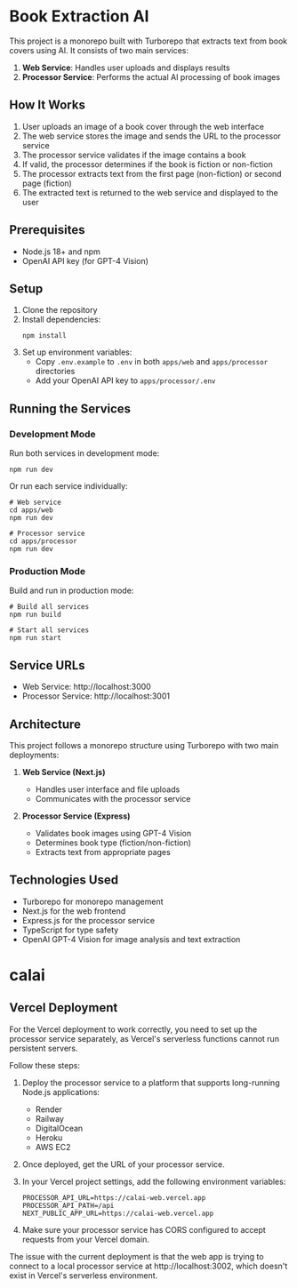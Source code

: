 # Book Extraction AI

This project is a monorepo built with Turborepo that extracts text from book covers using AI. It consists of two main services:

1. **Web Service**: Handles user uploads and displays results
2. **Processor Service**: Performs the actual AI processing of book images

## How It Works

1. User uploads an image of a book cover through the web interface
2. The web service stores the image and sends the URL to the processor service
3. The processor service validates if the image contains a book
4. If valid, the processor determines if the book is fiction or non-fiction
5. The processor extracts text from the first page (non-fiction) or second page (fiction)
6. The extracted text is returned to the web service and displayed to the user

## Prerequisites

- Node.js 18+ and npm
- OpenAI API key (for GPT-4 Vision)

## Setup

1. Clone the repository
2. Install dependencies:
   ```
   npm install
   ```
3. Set up environment variables:
   - Copy `.env.example` to `.env` in both `apps/web` and `apps/processor` directories
   - Add your OpenAI API key to `apps/processor/.env`

## Running the Services

### Development Mode

Run both services in development mode:

```
npm run dev
```

Or run each service individually:

```
# Web service
cd apps/web
npm run dev

# Processor service
cd apps/processor
npm run dev
```

### Production Mode

Build and run in production mode:

```
# Build all services
npm run build

# Start all services
npm run start
```

## Service URLs

- Web Service: http://localhost:3000
- Processor Service: http://localhost:3001

## Architecture

This project follows a monorepo structure using Turborepo with two main deployments:

1. **Web Service (Next.js)**
   - Handles user interface and file uploads
   - Communicates with the processor service

2. **Processor Service (Express)**
   - Validates book images using GPT-4 Vision
   - Determines book type (fiction/non-fiction)
   - Extracts text from appropriate pages

## Technologies Used

- Turborepo for monorepo management
- Next.js for the web frontend
- Express.js for the processor service
- TypeScript for type safety
- OpenAI GPT-4 Vision for image analysis and text extraction
# calai

## Vercel Deployment

For the Vercel deployment to work correctly, you need to set up the processor service separately, as Vercel's serverless functions cannot run persistent servers. 

Follow these steps:

1. Deploy the processor service to a platform that supports long-running Node.js applications:
   - Render
   - Railway
   - DigitalOcean
   - Heroku
   - AWS EC2

2. Once deployed, get the URL of your processor service.

3. In your Vercel project settings, add the following environment variables:
   ```
   PROCESSOR_API_URL=https://calai-web.vercel.app
   PROCESSOR_API_PATH=/api
   NEXT_PUBLIC_APP_URL=https://calai-web.vercel.app
   ```

4. Make sure your processor service has CORS configured to accept requests from your Vercel domain.

The issue with the current deployment is that the web app is trying to connect to a local processor service at http://localhost:3002, which doesn't exist in Vercel's serverless environment.
